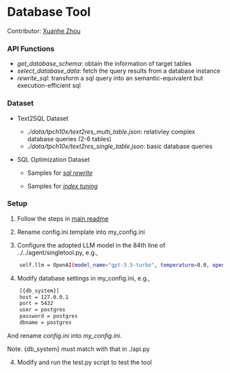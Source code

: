 # Database Tool

Contributor: [Xuanhe Zhou](https://github.com/zhouxh19)

### API Functions

- *get_database_schema*: obtain the information of target tables 
- *select_database_data*: fetch the query results from a database instance
- *rewrite_sql*: transform a sql query into an semantic-equivalent but execution-efficient sql

### Dataset

- Text2SQL Dataset

    - *./data/tpch10x/text2res_multi_table.json*: relativley complex database queries (2-6 tables)
    - *./data/tpch10x/text2res_single_table.json*: basic database queries

- SQL Optimization Dataset

    - Samples for *[sql rewrite](https://github.com/TsinghuaDatabaseGroup/lmdb/tree/main/query_rewrite/data)*

    - Samples for *[index tuning](https://github.com/TsinghuaDatabaseGroup/lmdb/tree/main/index_tuning/data)*

### Setup

1. Follow the steps in [main readme](https://github.com/OpenBMB/BMTools/blob/main/README.md)


2. Rename config.ini.template into my_config.ini

3. Configure the adopted LLM model in the 84th line of ../../agent/singletool.py, e.g., 

```bash
    self.llm = OpenAI(model_name="gpt-3.5-turbo", temperature=0.0, openai_api_key=key)
```

4. Modify database settings in my_config.ini, e.g.,

```bash
    [{db_system}]
    host = 127.0.0.1
    port = 5432
    user = postgres
    password = postgres
    dbname = postgres
```

And rename *config.ini* into *my_config.ini*.

Note. {db_system} must match with that in ./api.py

4. Modify and run the test.py script to test the tool
